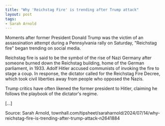 ```yaml
---
title: "Why 'Reichstag Fire' is trending after Trump attack"
layout: post
tags:
- Sarah Arnold
---
```


Moments after former President Donald Trump was the victim of an assassination attempt during a Pennsylvania rally on Saturday, "Reichstag fire" began trending on social media.

Reichstag fire is said to be the symbol of the rise of Nazi Germany after someone burned down the Reichstag building, home of the German parliament, in 1933. Adolf Hitler accused communists of invoking the fire to stage a coup. In response, the dictator called for the Reichstag Fire Decree, which took civil liberties away from people who opposed the Nazis.

Trump critics have often likened the former president to Hitler, claiming he follows the playbook of the dictator's regime.

[...]

Source: Sarah Arnold, townhall.com/tipsheet/saraharnold/2024/07/14/why-reichstag-fire-is-trending-after-trump-attack-n2641884
